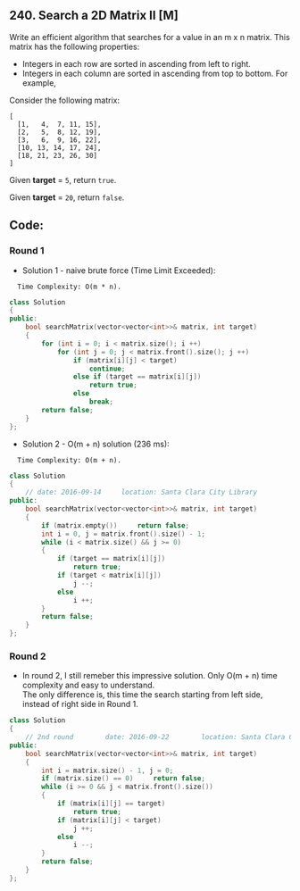 ## 240. Search a 2D Matrix II [M]
Write an efficient algorithm that searches for a value in an m x n matrix. This matrix has the following properties:   

  - Integers in each row are sorted in ascending from left to right.
  - Integers in each column are sorted in ascending from top to bottom.
For example,   

Consider the following matrix:   
```
[
  [1,   4,  7, 11, 15],
  [2,   5,  8, 12, 19],
  [3,   6,  9, 16, 22],
  [10, 13, 14, 17, 24],
  [18, 21, 23, 26, 30]
]
```
Given **target** = `5`, return `true`.   

Given **target** = `20`, return `false`.

## Code:
### Round 1
- Solution 1 - naive brute force (Time Limit Exceeded):
```
  Time Complexity: O(m * n).
```
```c++
class Solution 
{
public:
    bool searchMatrix(vector<vector<int>>& matrix, int target) 
    {
        for (int i = 0; i < matrix.size(); i ++)
            for (int j = 0; j < matrix.front().size(); j ++)
                if (matrix[i][j] < target)
                    continue;
                else if (target == matrix[i][j])
                    return true;
                else
                    break;
        return false;
    }
};
```

- Solution 2 - O(m + n) solution (236 ms):
```
  Time Complexity: O(m + n).
```
```c++
class Solution 
{
    // date: 2016-09-14     location: Santa Clara City Library
public:
    bool searchMatrix(vector<vector<int>>& matrix, int target) 
    {
        if (matrix.empty())     return false;
        int i = 0, j = matrix.front().size() - 1;
        while (i < matrix.size() && j >= 0)
        {
            if (target == matrix[i][j])
                return true;
            if (target < matrix[i][j])
                j --;
            else
                i ++;
        }
        return false;
    }
};
```

### Round 2
- In round 2, I still remeber this impressive solution. Only O(m + n) time complexity and easy to understand.   
  The only difference is, this time the search starting from left side, instead of right side in Round 1.
```c++
class Solution 
{
    // 2nd round        date: 2016-09-22        location: Santa Clara Central Park Library
public:
    bool searchMatrix(vector<vector<int>>& matrix, int target) 
    {
        int i = matrix.size() - 1, j = 0;
        if (matrix.size() == 0)     return false;
        while (i >= 0 && j < matrix.front().size())
        {
            if (matrix[i][j] == target)
                return true;
            if (matrix[i][j] < target)
                j ++;
            else
                i --;
        }
        return false;
    }
};
```

